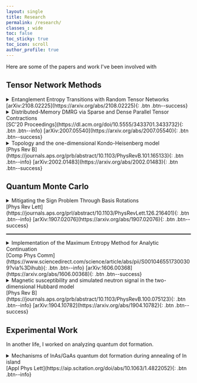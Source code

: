 ```yaml
---
layout: single
title: Research
permalink: /research/
classes_: wide
toc: false
toc_sticky: true
toc_icon: scroll
author_profile: true
---
```


Here are some of the papers and work I've been involved with

## Tensor Network Methods

<details>
  <summary>Entanglement Entropy Transitions with Random Tensor Networks
</summary>
  
  <div class="notice--info"><p>
<b>Ryan Levy</b>,  Bryan K. Clark <br /><br />
Entanglement is a key quantum phenomena and understanding transitions between phases of matter with different entanglement properties are an interesting probe of quantum mechanics. We numerically study a model of a 2D tensor network proposed to have an entanglement entropy transition first considered by Vasseur et al.[Phys. Rev. B 100, 134203 (2019)]. We find that by varying the bond dimension of the tensors in the network we can observe a transition between an area and volume phase with a logarithmic critical point around \(D\approx 2\). We further characterize the critical behavior measuring a critical exponent using entanglement entropy and the tripartite quantum mutual information, observe a crossover from a 'nearly pure' to entangled area law phase using the the distributions of the entanglement entropy and find a cubic decay of the pairwise mutual information at the transition. We further consider the dependence of these observables for different Rényi entropy. This work helps further validate and characterize random tensor networks as a paradigmatic examples of an entanglement transition.
</p></div>

</details>
[arXiv:2108.02225](https://arxiv.org/abs/2108.02225){: .btn .btn--success}

<!--The tensor network ansatz is a powerful tool for describing quantum states. Particularly in 1 dimension where we have efficient algorithms which let us probe novel states, like the superconducting pair-density wave state. 

On the other hand, using tensor networks for 2D is still an open problem. We can still use quasi-2D systems (cylinders) where obtaining efficient parallelism with minimal memory overhead is important. -->

<details>
  <summary>Distributed-Memory DMRG via Sparse and Dense Parallel Tensor Contractions
</summary>
  
  <div class="notice--info"><p>
<b>Ryan Levy</b>, Edgar Solomonik, Bryan K. Clark <br /><br />

The Density Matrix Renormalization Group (DMRG) algorithm is a powerful tool for solving eigenvalue problems to model quantum systems. DMRG relies on tensor contractions and dense linear algebra to compute properties of condensed matter physics systems. However, its efficient parallel implementation is challenging due to limited concurrency, large memory footprint, and tensor sparsity. We mitigate these problems by implementing two new parallel approaches that handle block sparsity arising in DMRG, via Cyclops, a distributed memory tensor contraction library. We benchmark their performance on two physical systems using the Blue Waters and Stampede2 supercomputers. Our DMRG performance is improved by up to 5.9X in runtime and 99X in processing rate over ITensor, at roughly comparable computational resource use. This enables higher accuracy calculations via larger tensors for quantum state approximation. We demonstrate that despite having limited concurrency, DMRG is weakly scalable with the use of efficient parallel tensor contraction mechanisms.</p></div>

</details>
[SC'20 Proceedings](https://dl.acm.org/doi/10.5555/3433701.3433732){: .btn .btn--info}  [arXiv:2007.05540](https://arxiv.org/abs/2007.05540){: .btn .btn--success}

<!--===================================================================--->
<details>
  <summary>Topology and the one-dimensional Kondo-Heisenberg model</summary>
  
  <div class="notice--info"><p>
Julian May-Mann, <b>Ryan Levy</b>, Rodrigo Soto-Garrido, Gil Young Cho, Bryan K. Clark, Eduardo Fradkin<br /><br />

  The Kondo-Heinsberg chain is an interesting model of a strongly correlated system which has a broad superconducting state with pair-density wave (PDW) order. Some of us have recently proposed that this PDW state is a symmetry-protected topological (SPT) state, and the gapped spin sector of the model supports Majorana zero modes. In this work, we reexamine this problem using a combination of numeric and analytic methods. In extensive density matrix renormalization group calculations, we find no evidence of a topological ground state degeneracy or the previously proposed Majorana zero modes in the PDW phase of this model. This result motivated us to reexamine the original arguments for the existence of the Majorana zero modes. A careful analysis of the effective continuum field theory of the model shows that the Hilbert space of the spin sector of the theory does not contain any single Majorana fermion excitations. This analysis shows that the PDW state of the doped 1D Kondo-Heisenberg model is not an SPT with Majorana zero modes.
</p></div>

</details>
[Phys Rev B](https://journals.aps.org/prb/abstract/10.1103/PhysRevB.101.165133){: .btn .btn--info}  [arXiv:2002.01483](https://arxiv.org/abs/2002.01483){: .btn .btn--success}

<!--===================================================================--->

## Quantum Monte Carlo

<details>
<summary>  
<!--<img src="{{ "/assets/images/site_logo.png" | absolute_url }}" style="width:5em;margin-bottom:0.2em" class="align-left"/>-->
Mitigating the Sign Problem Through Basis Rotations</summary>
  
  <div class="notice--info"><p>
<b>Ryan Levy</b> and Bryan K. Clark<br /><br />

Quantum Monte Carlo simulations of quantum many body systems are plagued by the Fermion sign problem. The computational complexity of simulating Fermions scales exponentially in the projection time \(\beta\) and system size. The sign problem is basis dependent and an improved basis, for fixed errors, lead to exponentially quicker simulations.  We show how to use sign-free quantum Monte Carlo simulations to optimize over the choice of basis on large two-dimensional systems.  
We numerically illustrate these techniques decreasing the 'badness' of the sign problem by optimizing over single-particle basis rotations on one and two-dimensional Hubbard systems.  We find a generic rotation which improves the average sign of the Hubbard model for a wide range of \(U\) and densities for \(4\times L\) systems.  In one example improvement, the average sign (and hence simulation cost at fixed accuracy) for the \(16\times 4\) Hubbard model at \(U/t=4\) and \(n=0.75\) increases by \(\exp\left[8.64(6)\beta\right]\). For typical projection times of \(\beta\gtrapprox 100\), this accelerates such simulation by many orders of magnitude. </p></div>

</details>
[Phys Rev Lett](https://journals.aps.org/prl/abstract/10.1103/PhysRevLett.126.216401){: .btn .btn--info} [arXiv:1907.02076](https://arxiv.org/abs/1907.02076){: .btn .btn--success} 

<!--===================================================================--->

<hr style="border-top: 1px dotted #000;" />

<details>
  <summary>Implementation of the Maximum Entropy Method for Analytic Continuation</summary>
  
  <div class="notice--info"><p>
<b>Ryan Levy</b> J.P.F. LeBlanc, and Emanuel Gull<br /><br />

We present `Maxent`, a tool for performing analytic continuation of spectral functions using the maximum entropy method. The code operates on discrete imaginary axis datasets (values with uncertainties) and transforms this input to the real axis. The code works for imaginary time and Matsubara frequency data and implements the 'Legendre' representation of finite temperature Green's functions. It implements a variety of kernels, default models, and grids for continuing bosonic, fermionic, anomalous, and other data. Our implementation is licensed under GPLv2 and extensively documented. This paper shows the use of the programs in detail.</p></div>

</details>
[Comp Phys Comm](https://www.sciencedirect.com/science/article/abs/pii/S0010465517300309?via%3Dihub){: .btn .btn--info}  [arXiv:1606.00368](https://arxiv.org/abs/1606.00368){: .btn .btn--success}

<!--===================================================================--->

<details>
  <summary>Magnetic susceptibility and simulated neutron signal in the two-dimensional Hubbard model</summary>
  
  <div class="notice--info"><p>
J. P. F. LeBlanc, Shaozhi Li, Xi Chen, <b>Ryan Levy</b>, A. E. Antipov, Andrew J. Millis, and Emanuel Gull<br /><br />

We compute dynamic spin susceptibilities in the two-dimensional Hubbard model usingthe method of dual fermions, and we provide a comparison to lattice Monte Carlo and cluster dynamical mean-field theory. We examine the energy dispersion identified by peaks in Imχ(ω,q), which define spin modes, and we compare the exchange scale and magnon dispersion to neutron experiments on the parent La2CuO4 cuprate. We present the evolution of the spin excitations as a function of Hubbard interaction strengths and doping, and we explore the particle-hole asymmetry of the spin excitations. We also study the correlation lengths and the spin excitation dispersion peak structure, and we find a Y-shaped dispersion similar to neutron results on doped HgBa2CuO4+δ.
</p>
</div>
</details>
[Phys Rev B](https://journals.aps.org/prb/abstract/10.1103/PhysRevB.100.075123){: .btn .btn--info}  [arXiv:1904.10782](https://arxiv.org/abs/1904.10782){: .btn .btn--success}
<!--===================================================================--->

## Experimental Work

In another life, I worked on analyzing quantum dot formation.

<details>
  <summary>Mechanisms of InAs/GaAs quantum dot formation during annealing of In island</summary>
  
  <div class="notice--info"><p>
S. Huang, S.J. Kim, <b>Ryan Levy</b> X.Q. Pan, and R.S. Goldman<br /><br />

We have examined the formation mechanisms of InAs quantum dots (QDs) via annealing In islands under As flux. We report two distinct mechanisms, droplet epitaxy (DE) and solid phase epitaxy (SPE), which depend on As surface coverage. On c(4 × 4) GaAs surfaces, QDs form by DE. For c(4 × 4)α, one-to-one conversion from In islands to InAs QDs is observed. For c(4 × 4)β, lower densities of larger QDs are observed, presumably due to enhanced In surface diffusion in the absence of metastable Ga-As dimers. For the As capped surface, In deposition leads to an amorphous film, from which QDs nucleate by SPE during annealing.
</p>
</div>
</details>
[Appl Phys Lett](https://aip.scitation.org/doi/abs/10.1063/1.4822052){: .btn .btn--info}  <!--[arXiv:](){: .btn .btn--success}-->

<!--===================================================================--->
